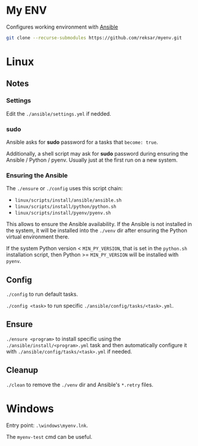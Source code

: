 # My ENV

Configures working environment with 
[Ansible](https://docs.ansible.com/ansible/latest/index.html)

```sh
git clone --recurse-submodules https://github.com/reksar/myenv.git
```

# Linux

## Notes

### Settings

Edit the `./ansible/settings.yml` if nedded.

### sudo

Ansible asks for **sudo** password for a tasks that `become: true`.

Additionally, a shell script may ask for **sudo** password during ensuring the
Ansible / Python / pyenv. Usually just at the first run on a new system.

### Ensuring the Ansible

The `./ensure` or `./config` uses this script chain:
* `linux/scripts/install/ansible/ansible.sh`
* `linux/scripts/install/python/python.sh`
* `linux/scripts/install/pyenv/pyenv.sh`

This allows to ensure the Ansible availability. If the Ansible is not installed
in the system, it will be installed into the `./venv` dir after ensuring the
Python virtual environment there.

If the system Python version < `MIN_PY_VERSION`, that is set in the `python.sh`
installation script, then Python >= `MIN_PY_VERSION` will be installed with
`pyenv`.

## Config

`./config` to run default tasks.

`./config <task>` to run specific `./ansible/config/tasks/<task>.yml`.

## Ensure

`./ensure <program>` to install specific <program> using the
`./ansible/install/<program>.yml` task and then automatically configure it with
`./ansible/config/tasks/<task>.yml` if needed.

## Cleanup

`./clean` to remove the `./venv` dir and Ansible's `*.retry` files.

# Windows

Entry point: `.\windows\myenv.lnk`.

The `myenv-test` cmd can be useful.
